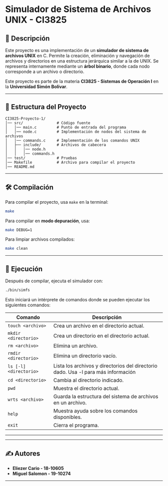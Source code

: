 # Simulador de Sistema de Archivos UNIX - CI3825

## 📖 Descripción
Este proyecto es una implementación de un **simulador de sistema de archivos UNIX** en C. Permite la creación, eliminación y navegación de archivos y directorios en una estructura jerárquica similar a la de UNIX. Se representa internamente mediante un **árbol binario**, donde cada nodo corresponde a un archivo o directorio.

Este proyecto es parte de la materia **CI3825 - Sistemas de Operación I** en la **Universidad Simón Bolívar**.

---

## 📂 Estructura del Proyecto

```
CI3825-Proyecto-1/
│── src/               # Código fuente
│   │── main.c         # Punto de entrada del programa
│   │── node.c         # Implementación de nodos del sistema de archivos
│   │── commands.c     # Implementación de los comandos UNIX
│   ├── include/       # Archivos de cabecera
│   │   │── node.h
│   │   │── commands.h
│── test/              # Pruebas
│── Makefile           # Archivo para compilar el proyecto
│── README.md          
```

---

## 🛠️ **Compilación**

Para compilar el proyecto, usa `make` en la terminal:

```sh
make
```

Para compilar en **modo depuración**, usa:

```sh
make DEBUG=1
```

Para limpiar archivos compilados:

```sh
make clean
```

---

## 🚀 **Ejecución**

Después de compilar, ejecuta el simulador con:

```sh
./bin/simfs
```

Esto iniciará un intérprete de comandos donde se pueden ejecutar los siguientes comandos:

| Comando         | Descripción |
|----------------|------------|
| `touch <archivo>` | Crea un archivo en el directorio actual. |
| `mkdir <directorio>` | Crea un directorio en el directorio actual. |
| `rm <archivo>` | Elimina un archivo. |
| `rmdir <directorio>` | Elimina un directorio vacío. |
| `ls [-l] <directorio>` | Lista los archivos y directorios del directorio dado. Usa -l para más información |
| `cd <directorio>` | Cambia al directorio indicado. |
| `pwd` | Muestra el directorio actual. |
| `wrts <archivo>` | Guarda la estructura del sistema de archivos en un archivo. |
| `help` | Muestra ayuda sobre los comandos disponibles. |
| `exit` | Cierra el programa. |

---


---

## ✍️ **Autores**
- **Eliezer Cario - 18-10605**
- **Miguel Salomon - 19-10274**

---
